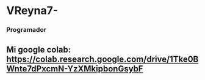 # VReyna7-

### Programador 
## Mi google colab: https://colab.research.google.com/drive/1Tke0BWnte7dPxcmN-YzXMkipbonGsybF
